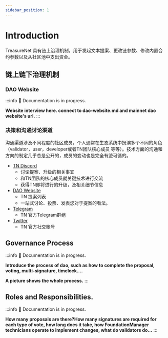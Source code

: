 ```yaml
---
sidebar_position: 1
---
```


# Introduction

TreasureNet 具有链上治理机制，用于发起文本提案、更改链参数、修改内置合约参数以及从社区池中支出资金。

## 链上链下治理机制

### DAO Website

:::info
🚧 Documentation is in progress.

**Website interview here. connect to dao-website.md and mainnet dao website's url.**
:::

### 决策和沟通讨论渠道

沟通渠道涉及不同程度的社区成员，个人通常在生态系统中扮演多个不同的角色（validator，user，developer或者TN团队核心成员 等等）。技术方面的沟通和方向的制定几乎总是公开的，成员的变动也是完全有迹可循的。

- [TN Discord](https://discord.com/channels/990530508834340905/990530510746964004)
  - 讨论提案、升级的相关事宜
  - 和TN团队的核心成员就关键技术进行交流
  - 获得TN即将进行的升级，及相关细节信息
- [DAO Website](https://splatform.treasurenet.io/Governance/pool)
  - TN 提案列表
  - 一站式讨论、投票、发表您对于提案的看法。
- [Telegram](https://t.me/+hN6G5mGAlD8xMmI5)
  - TN 官方Telegram群组
- [Twitter](https://twitter.com/treasurenet_io)
  - TN 官方社交账号

## Governance Process

:::info
🚧 Documentation is in progress.

**Introduce the process of dao, such as how to complete the proposal, voting, multi-signature, timelock....**

**A picture shows the whole process.**
:::

## Roles and Responsibilities.

:::info
🚧 Documentation is in progress.

**How many proposals are there?How many signatures are required for each type of vote, how long does it take, how FoundationManager technicians operate to implement changes, what do validators do...**
:::
